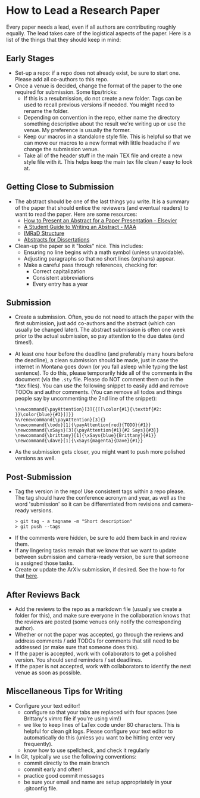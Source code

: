 # How to Lead a Research Paper

Every paper needs a lead, even if all authors are contributing roughly equally.
The lead takes care of the logistical aspects of the paper.  Here is a list of
the things that they should keep in mind:

## Early Stages

- Set-up a repo: if a repo does not already exist, be sure to start one.  Please
  add all co-authors to this repo.
- Once a venue is decided, change the format of the paper to the one required for
  submission. Some tips/tricks:
    * If this is a resubmission, do not create a new folder.  Tags can be used
      to recall previous versions if needed.  You might need to rename the
      folder.
    * Depending on convention in the repo, either name the directory something
      descriptive about the result we're writing up or use the venue.  My
      preference is usually the former.
    * Keep our macros in a standalone style file.  This is helpful so that we
      can move our macros to a new format  with little headache if we change
      the submission venue.
    * Take all of the header stuff in the main TEX file and create a new style
      file with it.  This helps keep the main tex file clean / easy to look at.

## Getting Close to Submission

- The abstract should be one of the last things you write.  It is a summary of
  the paper that should entice the reviewers (and eventual readers) to want to
  read the paper.  Here are some resources:
    * [How to Present an Abstract for a Paper Presentation - Elsevier](https://scientific-publishing.webshop.elsevier.com/publication-recognition/how-present-abstract-paper-presentation/?utm_source=google_ads&utm_medium=paid_search&utm_campaign=usapmax&gclid=CjwKCAjwue6hBhBVEiwA9YTx8JwsTEzpJzbFiLhy0A4pbsCZZZ_k3JoBEM9I5GR-s-Shkhte1o_ShRoCzRYQAvD_BwE&gclsrc=aw.ds)
    * [A Student Guide to Writing an Abstract - MAA](https://mathcomm.org/a-student-guide-to-writing-an-abstract/)
    * [IMRaD Structure](https://www.scribbr.com/dissertation/abstract/)
    * [Abstracts for  Dissertations](https://gradcoach.com/what-is-a-dissertation-abstract/)
- Clean-up the paper so it "looks" nice.  This includes:
    * Ensuring no line begins with a math symbol (unless unavoidable).
    * Adjusting paragraphs so that no short lines (orphans) appear.
    * Make a careful pass through references, checking for:
        + Correct capitalization
        + Consistent abbreviations
        + Every entry has a year

## Submission

- Create a submission.  Often, you do not need to attach the paper with the
  first submission, just add
  co-authors and the abstract (which can usually be changed later).  The
  abstract submission is often one week prior to the actual submission, so pay
  attention to the due dates (and times!).
- At least one hour before the deadline (and preferably many hours before the
  deadline), a clean submission should be made, just in case the internet in
  Montana goes down (or you fall asleep while typing the last sentence).  To do
  this, please temporarily hide all of the comments in the document (via the
  `.sty` file. Please do NOT comment them out in the *.tex files).
  You can use the following snippet to easily add and remove TODOs and author
  comments.  (You can remove all todos and things people say by uncommenting the
  2nd line of the snippet):

    ```
    \newcommand{\payAttention}[3]{{[[\color{#1}{\textbf{#2: }}\color{blue}{#3}]]}}
    %\renewcommand{\payAttention}[3]{}
    \newcommand{\todo}[1]{\payAttention{red}{TODO}{#1}}
    \newcommand{\xSays}[3]{\payAttention{#1}{#2 Says}{#3}}
    \newcommand{\brittany}[1]{\xSays{blue}{Brittany}{#1}}
    \newcommand{\dave}[1]{\xSays{magenta}{Dave}{#1}}
    ```

- As the submission gets closer, you might want to push more polished versions
  as well.

## Post-Submission

- Tag the version in the repo!  Use consistent tags within a repo please.  The
  tag should have the conference acronym and year, as well as the word
  'submission' so it can be differentiated from revisions and camera-ready
  versions.
    ```
    > git tag - a tagname -m "Short description"
    > git push --tags
    ```
- If the comments were hidden, be sure to add them back in and review them.
- If any lingering tasks remain that we know that we want to update between
  submission and camera-ready version, be sure that someone is assigned those
  tasks.
- Create or update the ArXiv submission, if desired.  See the how-to for that
  [here](https://github.com/compTAG/student-resources/blob/master/how-tos/arxiv-submission.md).

## After Reviews Back

- Add the reviews to the repo as a markdown file (usually we create a folder for
  this), and make sure everyone in the collaboration knows that the reviews are
  posted (some venues only notify the corresponding author).
- Whether or not the paper was accepted, go through the reviews and address
  comments / add TODOs for comments that still need to be addressed (or make
  sure that someone does this).
- If the paper is accepted, work with collaborators to get a polished version. You
  should send reminders / set deadlines.
- If the paper is not accepted, work with collaborators to identify the next
  venue as soon as possible.

## Miscellaneous Tips for Writing

* Configure your text editor!
    - configure so that your tabs are replaced with four spaces (see Brittany's vimrc
      file if you're using vim!)
    - we like to keep lines of LaTex code under 80 characters. This is helpful
      for clean git logs.  Please configure your text editor to automatically do
      this (unless you want to be hitting enter very frequently).
    - know how to use spellcheck, and check it regularly
* In Git, typically we use the following conventions:
    - commit directly to the main branch
    - commit early and often!
    - practice good commit messages
    - be sure your email and name are setup appropriately in your .gitconfig
      file.
